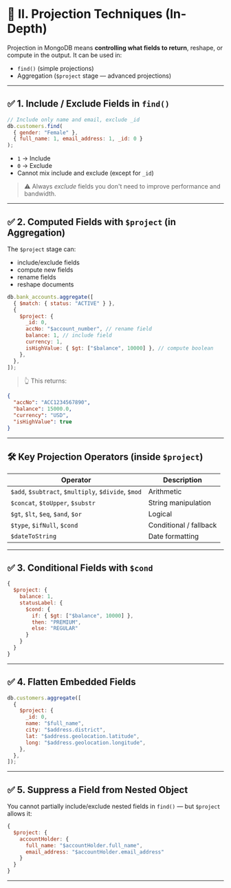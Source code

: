 # 🔹 II. Projection Techniques (In-Depth)

Projection in MongoDB means **controlling what fields to return**, reshape, or compute in the output. It can be used in:

- `find()` (simple projections)
- Aggregation (`$project` stage — advanced projections)

---

## ✅ 1. **Include / Exclude Fields** in `find()`

```js
// Include only name and email, exclude _id
db.customers.find(
  { gender: "Female" },
  { full_name: 1, email_address: 1, _id: 0 }
);
```

- `1` → Include
- `0` → Exclude
- Cannot mix include and exclude (except for `_id`)

> ⚠️ Always _exclude_ fields you don't need to improve performance and bandwidth.

---

## ✅ 2. **Computed Fields with `$project` (in Aggregation)**

The `$project` stage can:

- include/exclude fields
- compute new fields
- rename fields
- reshape documents

```js
db.bank_accounts.aggregate([
  { $match: { status: "ACTIVE" } },
  {
    $project: {
      _id: 0,
      accNo: "$account_number", // rename field
      balance: 1, // include field
      currency: 1,
      isHighValue: { $gt: ["$balance", 10000] }, // compute boolean
    },
  },
]);
```

> 👆 This returns:

```json
{
  "accNo": "ACC1234567890",
  "balance": 15000.0,
  "currency": "USD",
  "isHighValue": true
}
```

---

## 🛠 Key Projection Operators (inside `$project`)

| Operator                                            | Description            |
| --------------------------------------------------- | ---------------------- |
| `$add`, `$subtract`, `$multiply`, `$divide`, `$mod` | Arithmetic             |
| `$concat`, `$toUpper`, `$substr`                    | String manipulation    |
| `$gt`, `$lt`, `$eq`, `$and`, `$or`                  | Logical                |
| `$type`, `$ifNull`, `$cond`                         | Conditional / fallback |
| `$dateToString`                                     | Date formatting        |

---

## ✅ 3. **Conditional Fields with `$cond`**

```js
{
  $project: {
    balance: 1,
    statusLabel: {
      $cond: {
        if: { $gt: ["$balance", 10000] },
        then: "PREMIUM",
        else: "REGULAR"
      }
    }
  }
}
```

---

## ✅ 4. **Flatten Embedded Fields**

```js
db.customers.aggregate([
  {
    $project: {
      _id: 0,
      name: "$full_name",
      city: "$address.district",
      lat: "$address.geolocation.latitude",
      long: "$address.geolocation.longitude",
    },
  },
]);
```

---

## ✅ 5. **Suppress a Field from Nested Object**

You cannot partially include/exclude nested fields in `find()` — but `$project` allows it:

```js
{
  $project: {
    accountHolder: {
      full_name: "$accountHolder.full_name",
      email_address: "$accountHolder.email_address"
    }
  }
}
```

---
